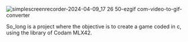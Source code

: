 ![simplescreenrecorder-2024-04-09_17 26 50-ezgif com-video-to-gif-converter](https://github.com/CarolShingai/so_long/assets/72236332/f77c9167-b1ac-48f6-bb71-37a173c7b58a)

So_long is a project where the objective is to create a game coded in c, using the library of Codam MLX42.
